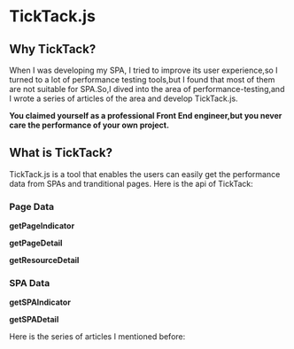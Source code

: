 # TickTack.js
## Why TickTack?
When I was developing my SPA, I tried to improve its user experience,so I turned to a lot of performance testing tools,but I found that most of them are not suitable for SPA.So,I dived into the area of performance-testing,and I wrote a series of articles of the area and develop TickTack.js.

**You claimed yourself as a professional Front End engineer,but you never care the performance of your own project.**


## What is TickTack?
TickTack.js is a tool that enables the users can easily get the performance data from SPAs and tranditional pages.
Here is the api of TickTack:

### Page Data

**getPageIndicator**

**getPageDetail**

**getResourceDetail**



### SPA Data

**getSPAIndicator**

**getSPADetail**


Here is the series of articles I mentioned before:


